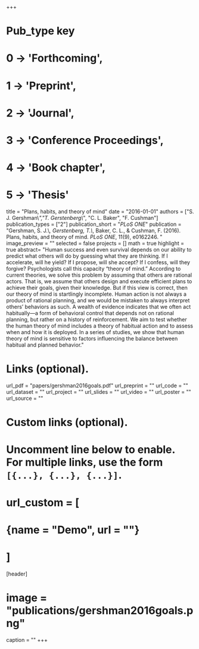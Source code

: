 +++
# Pub_type key
# 0 -> 'Forthcoming',
# 1 -> 'Preprint',
# 2 -> 'Journal',
# 3 -> 'Conference Proceedings',
# 4 -> 'Book chapter',
# 5 -> 'Thesis'

title = "Plans, habits, and theory of mind"
date = "2016-01-01"
authors = ["S. J. Gershman\\*","T. Gerstenberg\\*", "C. L. Baker", "F. Cushman"]
publication_types = ["2"]
publication_short = "_PLoS ONE_"
publication = "Gershman, S. J.\\*, Gerstenberg, T.\\*, Baker, C. L., & Cushman, F. (2016). Plans, habits, and theory of mind. _PLoS ONE_, 11(9), e0162246. "
image_preview = ""
selected = false
projects = []
math = true
highlight = true
abstract= "Human success and even survival depends on our ability to predict what others will do by guessing what they are thinking. If I accelerate, will he yield? If I propose, will she accept? If I confess, will they forgive? Psychologists call this capacity “theory of mind.” According to current theories, we solve this problem by assuming that others are rational actors. That is, we assume that others design and execute efficient plans to achieve their goals, given their knowledge. But if this view is correct, then our theory of mind is startlingly incomplete. Human action is not always a product of rational planning, and we would be mistaken to always interpret others’ behaviors as such. A wealth of evidence indicates that we often act habitually—a form of behavioral control that depends not on rational planning, but rather on a history of reinforcement. We aim to test whether the human theory of mind includes a theory of habitual action and to assess when and how it is deployed. In a series of studies, we show that human theory of mind is sensitive to factors influencing the balance between habitual and planned behavior."

# Links (optional).
url_pdf = "papers/gershman2016goals.pdf"
url_preprint = ""
url_code = ""
url_dataset = ""
url_project = ""
url_slides = ""
url_video = ""
url_poster = ""
url_source = ""

# Custom links (optional).
#   Uncomment line below to enable. For multiple links, use the form `[{...}, {...}, {...}]`.
# url_custom = [
# {name = "Demo", url = ""}
# ]

[header]
# image = "publications/gershman2016goals.png"
caption = ""
+++